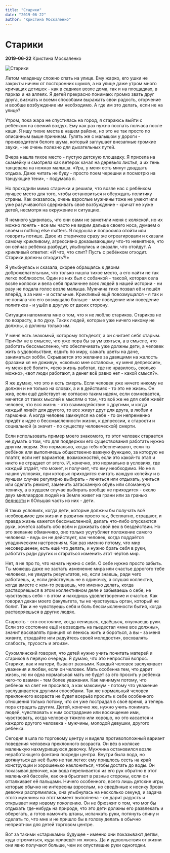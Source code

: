 ```yaml
---
title: "Старики"
date: "2019-06-22"
author: "Кристина Москаленко"
---
```


# Старики

**2019-06-22** Кристина Москаленко

![Старики](https://encrypted-tbn0.gstatic.com/images?q=tbn:ANd9GcQOCb-wKfWSuuKk-PxCAHbzVqSoR0XFjRUnWCWy0Lx5H8hZbK81)

Летом младенцу сложно спать на улице. Ему жарко, его ушки не закрыты ничем от посторонних шумов, а на улице даже утром много кричащих детишек - как в садиках возле дома, так и на площадках, в парках и на аллеях. Я детей прекрасно понимаю: громко звать друг друга, визжать и всеми способами выражать свои радость, огорчение и вообще возбуждение им необходимо. А где им это делать, если не на улице?

Утром, пока жара не спустилась на город, я стараюсь выйти с ребёнком на свежий воздух. Ему как раз нужно поспать полчаса после каши. Я ищу тихие места в нашем районе, но это не так просто по описанным выше причинам. Гулять же с малышом у дороги - производителя белого шума, который заглушает внезапные громкие звуки, - не очень полезно для дыхательных путей.

Вчера нашла тихое место - пустую детскую площадку. Я присела на скамейку и смотрела как ветерок качал на деревьях листья, а их тень танцевала на ножках малыша. «Ура, у меня есть минут двадцать отдыха. Даже читать не буду - просто поем черешни и посмотрю на танцующие тени», - подумала я.

Но проходили мимо старички и решили, что возле нас с ребёнком лучшее место для того, чтобы остановиться и обсуждать политику страны. Как оказалось, очень взрослые мужчины тоже не умеют или уже разучиваются сдерживать своё возбуждение - кричат не хуже детей, несмотря на окружение и ситуацию.

Я немного удивилась, что они сами не заметили меня с коляской, но их можно понять - все мы часто не видим дальше своего носа, думаем о своём и nothing else matters. Я подошла и попросила отойти или говорить потише. Двое из старичков сразу же отреагировали и сказали самому крикливому, агрессивно доказывающему что-то невнятное, что он сейчас ребёнка разбудит, улыбнулись и сказали, что отойдут. А крикливый ответил: «И что, что спит? Пусть с ребёнком отходит. Старики должны отходить?!»

Я улыбнулась и сказала, скорее обращаясь к двоим доброжелательным, что только нашла тихое место, а его найти не так легко поблизости. Один из них был с собачкой - таксой, которая села возле коляски и вела себя приличнее всех людей в нашей истории - ни разу не подала голос возле малыша. Мужчина тихо позвал её и пошёл вперёд, а за ним - и остальные. Крикливый ещё повозмущался - я так и не поняла что его возмущало больше - мое поведение или поведение политиков - и ушёл в другую от двоих сторону.

Ситуация напомнила мне о том, что я не люблю стариков. Стариков не по возрасту, а по духу. Таких людей, которые уже ничего никому не должны, а должны только им.

У меня есть знакомый, которому пятьдесят, а он считает себя старым. Причём не в смысле, что уже пора бы за ум взяться, а в смысле, что работать бессмысленно, что обеспечивать уже должны дети, а человек жить в удовольствие, ездить по миру, сажать цветы на даче, заниматься хобби. Скрывается это желание за давящими на жалость фразами «я не доживу», «сколько мне осталось», «у меня депрессия», «у меня всё болит», «всю жизнь работал, где не нравилось, сколько можно», «вот люди работают, а денег всё равно нет - какой смысл?».

Я же думаю, что это и есть смерть. Если человек уже ничего никому не должен и не только на словах, а и в действиях - то это не жизнь. Он жив, если ещё действует не согласно таким идеям, если сомневается, мечется от таких мыслей к мыслям о том, что всё же не для себя живёт человек, что вся жизнь - это взаимодействие с другими, и когда каждый живёт для другого, то все живут друг для друга, в любви и гармонии. А когда человек замкнулся на себе - то он непременно придёт к идее о бессмысленности жизни, к депрессии, к старости и социальной (а значит - по существу человеческой) смерти.

Если использовать пример моего знакомого, то этот человек старается не думать о том, что для поддержки его существования работать нужно другим людям. Это нормально, когда тебя обеспечивают, если ты ребёнок или выполняешь общественно важную функцию, за которую не платят, если нет вариантов, возможностей, если это какой-то этап и никто не страдает от этого. И, конечно, это нормально в условиях, где каждый отдаёт, что может, и получает, что ему необходимо. Но не в наших условиях, при которых приходится считать каждую копейку и в лучшем случае регулярно выбирать - лечиться или отдыхать, учиться или сделать ремонт, заменить затасканную обувь или сломанную технику, а в худшем случае выбирать вообще не приходится - около двух миллиардов людей на Земле живет на грани или за гранью [бедности](https://www.the-village.ru/village/city/news-city/326099-bednost) и бОльшая часть из них - дети.

В таких условиях, когда дети, которые должны бы получать всё необходимое для жизни и развития просто так, бесплатно, страдают, и правда жизнь кажется бессмысленной, делать что-либо опускаются руки, хочется забыть обо всём и доживать свой век в бездействии. Но это желание обманчиво, оно только усугубляет положение самого человека - ведь он не действует, как человек, когда поддаётся упадническим настроениям. Как раз именно потому, что мир несовершенен, есть ещё что делать, и нужно брать себя в руки, работать ради других и стараться изменить этот чёртов мир.

Нет, я не про то, что начать нужно с себя. О себе нужно просто забыть. Ты можешь даже не застать изменение мира или счастье дорогого тебе человека, не увидеть результатов, но, если знаешь, ради чего работаешь, и, если действуешь не в одиночку, а слушая коллектив, когда вместе с кем-то решаешь, что именно делать, когда растворяешься в этом коллективном деле и забываешь о себе, не чувствуешь себя - в этом и находишь удовлетворение и счастье. Как говорил декан моего факультета, ты не чувствуешь орган, который не болит. Так и не чувствуешь себя и боль бессмысленности бытия, когда растворяешься в других людях.

Старость - это состояние, когда ленишься, сдаёшься, опускаешь руки. Если это состояние ещё и возводить на пьедестал «мне все должны», значит восхвалять принцип «я ленюсь жить и бороться, а вы - за меня живите, страдайте или радуйтесь своей молодости», восхвалять слабость, трусость и эгоизм.

Сухомлинский говорил, что детей нужно учить почитать матерей и стариков в первую очередь. Я думаю, что это непростой вопрос. Старики, как и матери, бывают разными. Каждый человек заслуживает уважения и любви, если он человек. Мать особенна тем, что дарит жизнь, но ни одна нормальная мать не будет за это просить у ребёнка чего-то взамен - тем более уважения. Как минимум потому, что ребёнок на свет не просился, а как максимум - потому что уважение заслушивается другими способами. Так же нормальный человек преклонного возраста не будет всерьёз просить к себе особенного отношения только потому, что он уже пострадал в своё время, а теперь пора страдать другим. Детей, конечно же, нужно учить понимать людей, чувствовать к ним сострадание или восхищение ими, чувствовать, когда человеку тяжело или хорошо, но это касается и каждого другого человека - мужчины, молодой девушки, другого ребёнка.

Сегодня я шла по торговому центру и видела противоположный вариант поведения человека преклонного возраста. Он вёз в коляске маленькую нахмурившуюся девочку. Мужчина остановился возле неработающего фонтана посреди центра. Внутри была вода, но дотянуться до неё было не так легко: ему пришлось сесть на край конструкции и хорошенько наклониться, чтобы достать до воды. Он показывал девочке, как вода переливается из его рук обратно в этот маленький бассейн, как она брызгает в разные стороны, если он отталкивает её пальцами. Ничего особенного, всего лишь детские игры, которые обычно не интересны взрослым, но сведённые к носику брови девочки распрямились, она улыбнулась на несколько секунд, и задача этого мужчины на этот момент выполнена - он дарит радость и открывает мир новому поколению. Он не брюзжит о том, что мог бы отдыхать где-нибудь на природе, что это дети должны его развлекать и оберегать, а готов намочить штаны, испачкать руки, потянуть спину и сделать то, что мне и не пришло бы в голову делать в обычно неприятном для детей торговом центре.

Вот за такими «стариками» будущее - именно они показывают детям, куда стремиться, куда приведёт их жизнь. Да и удовольствия от жизни они явно получают больше, чем их опустившие руки одногодки.